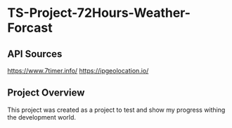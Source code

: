 # TS-Project-72Hours-Weather-Forcast

## API Sources
https://www.7timer.info/
https://ipgeolocation.io/

## Project Overview
This project was created as a project to test and show my progress withing the development world.
